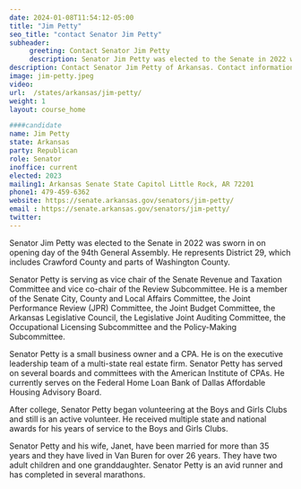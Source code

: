```yaml
---
date: 2024-01-08T11:54:12-05:00
title: "Jim Petty"
seo_title: "contact Senator Jim Petty"
subheader:
     greeting: Contact Senator Jim Petty
     description: Senator Jim Petty was elected to the Senate in 2022 was sworn in on opening day of the 94th General Assembly.  He represents District 29, which includes Crawford County and parts of Washington County.
description: Contact Senator Jim Petty of Arkansas. Contact information for Jim Petty includes email address, phone number, and mailing address.
image: jim-petty.jpeg
video:
url:  /states/arkansas/jim-petty/
weight: 1
layout: course_home

####candidate
name: Jim Petty
state: Arkansas
party: Republican
role: Senator
inoffice: current
elected: 2023
mailing1: Arkansas Senate State Capitol Little Rock, AR 72201
phone1: 479-459-6362
website: https://senate.arkansas.gov/senators/jim-petty/
email : https://senate.arkansas.gov/senators/jim-petty/
twitter:
---
```


Senator Jim Petty was elected to the Senate in 2022 was sworn in on opening day of the 94th General Assembly.  He represents District 29, which includes Crawford County and parts of Washington County.

Senator Petty is serving as vice chair of the Senate Revenue and Taxation Committee and vice co-chair of the Review Subcommittee.  He is a member of the Senate City, County and Local Affairs Committee, the Joint Performance Review (JPR) Committee, the Joint Budget Committee, the Arkansas Legislative Council, the Legislative Joint Auditing Committee, the Occupational Licensing Subcommittee and the Policy-Making Subcommittee.

Senator Petty is a small business owner and a CPA. He is on the executive leadership team of a multi-state real estate firm.  Senator Petty has served on several boards and committees with the American Institute of CPAs.  He currently serves on the Federal Home Loan Bank of Dallas Affordable Housing Advisory Board.

After college, Senator Petty began volunteering at the Boys and Girls Clubs and still is an active volunteer.  He received multiple state and national awards for his years of service to the Boys and Girls Clubs.

Senator Petty and his wife, Janet, have been married for more than 35 years and they have lived in Van Buren for over 26 years.  They have two adult children and one granddaughter.  Senator Petty is an avid runner and has completed in several marathons.
